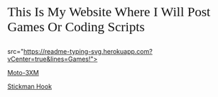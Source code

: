 <head>
  <!--link rel="shortcut icon" type="image/x-icon" href="./favicon.ico"-->
  <link rel="shortcut icon" type="image/png" href="faviconbc.png"/>
  <link rel="stylesheet" href="style.css" />
  <!--link href="/Orbitron-VariableFont_wght.ttf" rel="stylesheet" type="text/css" /-->
</head>
<body>
  <p style="font-family:orbitron;font-size:30px">This Is My Website Where I Will Post Games Or Coding Scripts</p>
</body>

src="https://readme-typing-svg.herokuapp.com?vCenter=true&lines=Games!">


[Moto-3XM](https://purepro4561.github.io/Moto-3XM/)

[Stickman Hook](https://purepro4561.github.io/stickman-hook/)

